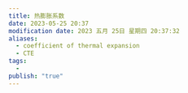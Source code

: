 ```yaml
---
title: 热膨胀系数
date: 2023-05-25 20:37
modification date: 2023 五月 25日 星期四 20:37:32
aliases:
  - coefficient of thermal expansion
  - CTE
tags:
  - 
publish: "true"
---
```


